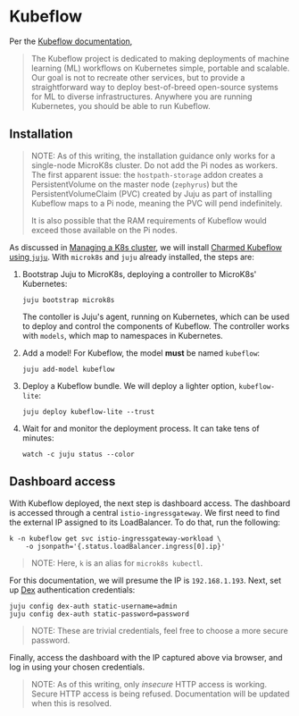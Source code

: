 # Kubeflow

Per the [Kubeflow documentation](https://www.kubeflow.org/docs/),

> The Kubeflow project is dedicated to making deployments of machine learning
> (ML) workflows on Kubernetes simple, portable and scalable. Our goal is not
> to recreate other services, but to provide a straightforward way to deploy
> best-of-breed open-source systems for ML to diverse infrastructures. Anywhere
> you are running Kubernetes, you should be able to run Kubeflow.

## Installation

> NOTE: As of this writing, the installation guidance only works for a
> single-node MicroK8s cluster. Do not add the Pi nodes as workers. The
> first apparent issue: the `hostpath-storage` addon creates a PersistentVolume
> on the master node (`zephyrus`) but the PersistentVolumeClaim (PVC) created
> by Juju as part of installing Kubeflow maps to a Pi node, meaning the
> PVC will pend indefinitely.
>
> It is also possible that the RAM requirements of Kubeflow would exceed
> those available on the Pi nodes.

As discussed in [Managing a K8s cluster](k8s_management.md#juju), we will
install
[Charmed Kubeflow using `juju`](https://charmed-kubeflow.io/docs/quickstart).
With `microk8s` and `juju` already installed, the steps are:

1. Bootstrap Juju to MicroK8s, deploying a controller to MicroK8s' Kubernetes:

   ```shell
   juju bootstrap microk8s
   ```

   The contoller is Juju's agent, running on Kubernetes, which can be used to
   deploy and control the components of Kubeflow. The controller works with
   `models`, which map to namespaces in Kubernetes.

2. Add a model! For Kubeflow, the model **must** be named `kubeflow`:

   ```shell
   juju add-model kubeflow
   ```

3. Deploy a Kubeflow bundle. We will deploy a lighter option, `kubeflow-lite`:

   ```shell
   juju deploy kubeflow-lite --trust
   ```

4. Wait for and monitor the deployment process. It can take tens of minutes:

   ```shell
   watch -c juju status --color
   ```

## Dashboard access

With Kubeflow deployed, the next step is dashboard access. The dashboard
is accessed through a central `istio-ingressgateway`. We first need to
find the external IP assigned to its LoadBalancer. To do that, run the
following:

```shell
k -n kubeflow get svc istio-ingressgateway-workload \
    -o jsonpath='{.status.loadBalancer.ingress[0].ip}'
```

> NOTE: Here, `k` is an alias for `microk8s kubectl`.

For this documentation, we will presume the IP is `192.168.1.193`.
Next, set up [Dex](https://dexidp.io/) authentication credentials:

```shell
juju config dex-auth static-username=admin
juju config dex-auth static-password=password
```

> NOTE: These are trivial credentials, feel free to choose a more secure
> password.

Finally, access the dashboard with the IP captured above via browser, and
log in using your chosen credentials.

> NOTE: As of this writing, only *insecure* HTTP access is working. Secure
> HTTP access is being refused. Documentation will be updated when this is
> resolved.
